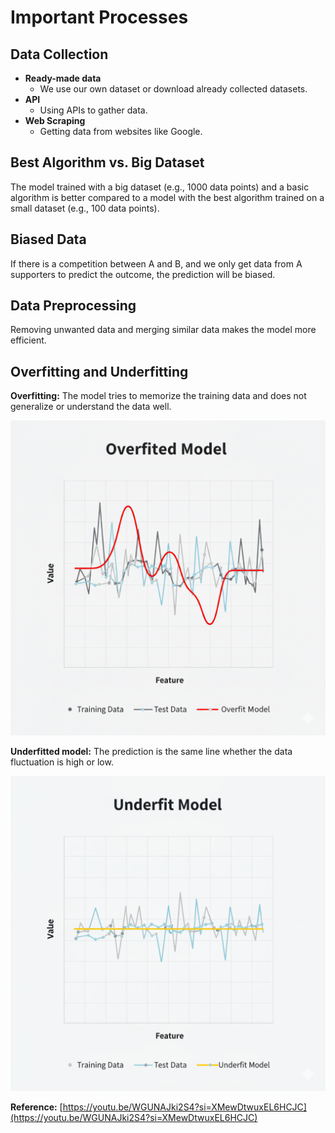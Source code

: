 # Important Processes

## Data Collection
- **Ready-made data**
  - We use our own dataset or download already collected datasets.
- **API**
  - Using APIs to gather data.
- **Web Scraping**
  - Getting data from websites like Google.

## Best Algorithm vs. Big Dataset
The model trained with a big dataset (e.g., 1000 data points) and a basic algorithm is better compared to a model with the best algorithm trained on a small dataset (e.g., 100 data points).

## Biased Data
If there is a competition between A and B, and we only get data from A supporters to predict the outcome, the prediction will be biased.

## Data Preprocessing
Removing unwanted data and merging similar data makes the model more efficient.

## Overfitting and Underfitting

**Overfitting:** The model tries to memorize the training data and does not generalize or understand the data well.

![alt text](/assert/overfit.png)

**Underfitted model:** The prediction is the same line whether the data fluctuation is high or low.

![alt text](/assert/underfit.png)

**Reference:** [https://youtu.be/WGUNAJki2S4?si=XMewDtwuxEL6HCJC](https://youtu.be/WGUNAJki2S4?si=XMewDtwuxEL6HCJC)
